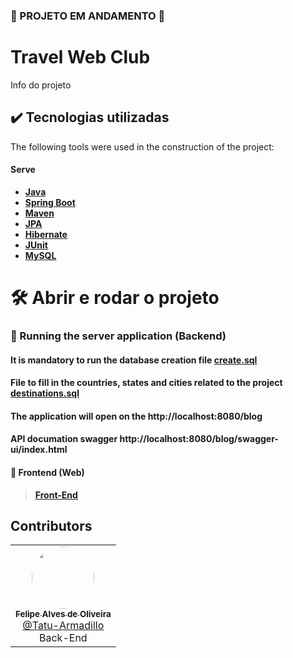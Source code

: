 ### 🚧 PROJETO EM ANDAMENTO 🚧

# Travel Web Club

Info do projeto

## ✔️ Tecnologias utilizadas
The following tools were used in the construction of the project:
#### **Serve** 

-   **[Java](https://www.oracle.com/java/technologies/javase/jdk17-archive-downloads.html)**
-   **[Spring Boot](https://spring.io/)**
-   **[Maven](https://maven.apache.org/guides/index.html)**
-   **[JPA](https://docs.spring.io/spring-data/jpa/docs/current/reference/html/)**
-   **[Hibernate](https://hibernate.org/orm/)**
-   **[JUnit](https://junit.org/junit5/)**
-   **[MySQL](https://www.mysql.com/)**

# 🛠️ Abrir e rodar o projeto

### 🧭 Running the server application (Backend)
#### It is mandatory to run the database creation file [create.sql](https://github.com/Tatu-Armadillo/blog/blob/main/src/main/resources/scripts/create.sql)
#### File to fill in the countries, states and cities related to the project [destinations.sql](https://github.com/Tatu-Armadillo/blog/blob/main/src/main/resources/scripts/destinations/destinations.sql)


#### The application will open on the http://localhost:8080/blog
#### API documation swagger http://localhost:8080/blog/swagger-ui/index.html

#### 🎲 Frontend (Web)
> **[Front-End](https://github.com/Tatu-Armadillo/club-travel-front)**

## Contributors

<table>
  <tr>
    <td align="center">
        <a href="https://www.linkedin.com/in/felipe-alves-de-oliveira-4607b8211/">
            <img style="border-radius: 50%;" src="https://avatars.githubusercontent.com/u/69278300?v=4" width="100px;"/>
            <br/>
            <sub><b>Felipe Alves de Oliveira</b></sub>
        </a>
        <br/>
      <a href="https://github.com/Tatu-Armadillo" />
        @Tatu-Armadillo
      </a>
        <br/>Back-End
    </td>
  </tr>
</table>

